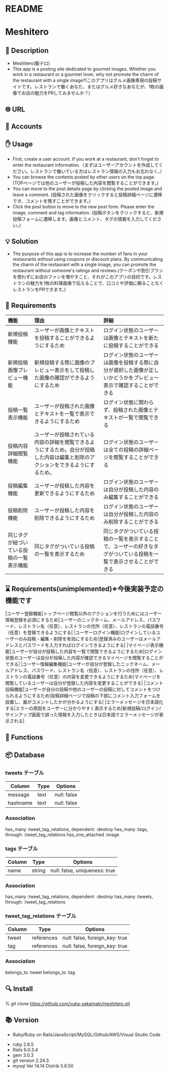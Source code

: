 # README

# Meshitero
<!-- ![meshitero](.images/logo.png) -->

## :fork_and_knife: Description
  - Meshitero(飯テロ)
  - This app is a posting site dedicated to gourmet images. Whether you work in a restaurant or a gourmet lover, why not promote the charm of the restaurant with a single image?(このアプリはグルメ画像専用の投稿サイトです。レストランで働くあなた、またはグルメ好きなあなたが、1枚の画像でお店の魅力をPRしてみませんか？)

## :globe_with_meridians: URL

## :key: Accounts 

## :hand: Usage
  - First, create a user account. If you work at a restaurant, don't forget to enter the restaurant information.（まずはユーザーアカウントを作成してください。レストランで働いている方はレストラン情報の入力もお忘れなく。）
  - You can browse the contents posted by other users on the top page. (TOPページでは他のユーザーが投稿した内容を閲覧することができます。)
  - You can move to the post details page by clicking the posted image and leave a comment. (投稿された画像をクリックすると投稿詳細ページに遷移でき、コメントを残すことができます。)
  - Click the post button to move to the new post form. Please enter the image, comment and tag information. (投稿ボタンをクリックすると、新規投稿フォームに遷移します。画像とコメント、タグの情報を入力してください。)

## :bulb: Solution
  - The purpose of this app is to increase the number of fans in your restaurants without using coupons or discount plans. By communicating the charm of the restaurant with a single image, you can promote the restaurant without someone's ratings and reviews.(クーポンや割引プランを使わずにお店のファンを増やすこと、それがこのアプリの目的です。レストランの魅力を1枚の料理画像で伝えることで、口コミや評価に頼ることなくレストランをPRできます。)

## :page_facing_up: Requirements

  |機能|理由|詳細|
  |:---|:---|:---|
  |新規投稿機能|ユーザーが画像とテキストを投稿することができるようにするため|ログイン状態のユーザーは画像とテキストを新たに投稿することができる|
  |新規投稿画像プレビュー機能|新規投稿する際に画像のプレビュー表示をして投稿した画像の確認ができるようにするため|ログイン状態のユーザーは画像を投稿する際に自分が選択した画像が正しいかどうかをプレビュー表示で確認することができる|
  |投稿一覧表示機能|ユーザーが投稿された画像とテキストを一覧で表示できるようにするため|ログイン状態に関わらず、投稿された画像とテキストが一覧で閲覧できる|
  |投稿内容詳細閲覧機能|ユーザーが投稿されている内容の詳細を閲覧できるようにするため。自分が投稿した内容は編集と削除のアクションをできるようにするため。|ログイン状態のユーザーは全ての投稿の詳細ページを閲覧することができる|
  |投稿編集機能|ユーザーが投稿した内容を更新できるようにするため|ログイン状態のユーザーは自分が投稿した内容のみ編集することができる|
  |投稿削除機能|ユーザーが投稿した内容を削除できるようにするため|ログイン状態のユーザーは自分が投稿した内容のみ削除することができる|
  |同じタグが紐づいている投稿の一覧表示機能|同じタグがついている投稿の一覧を表示するため|同じタグがついている投稿の一覧を表示することで、ユーザーの好きなタグがついている投稿を一覧で表示させることができる|

## :hourglass: Requirements(unimplemented)※今後実装予定の機能です
  |ユーザー登録機能|トップページ閲覧以外のアクションを行うためにはユーザー情報登録を必須にするため|ユーザーのニックネーム、メールアドレス、パスワード、レストラン名（任意）、レストランの住所（任意）、レストランの電話番号（任意）を登録できるようにする|
  |ユーザーログイン機能|ログインしているユーザーのみ投稿・編集・削除を有効にするため|登録済みのユーザーはメールアドレスとパスワードを入力すればログインできるようにする|
  |マイページ表示機能|ユーザーが自分が投稿した内容を一覧で閲覧できるようにするため|ログイン状態のユーザーは自分が投稿した内容が確認できるマイページを閲覧することができる|
  |ユーザー情報編集機能|ユーザーが自分が登録したニックネーム、メールアドレス、パスワード、レストラン名（任意）、レストランの住所（任意）、レストランの電話番号（任意）の内容を変更できるようにするため|マイページを閲覧しているユーザーは自分が登録した内容を変更することができる|
  |コメント投稿機能|ユーザーが自分の投稿や他のユーザーの投稿に対してコメントをつけられるようにするため|投稿詳細ページで投稿の下部にコメント入力フォームを設置し、誰がコメントしたかが分かるようにする|
  |エラーメッセージを日本語化する|エラーの原因をユーザーに分かりやすく表示するため|新規投稿/ログイン/サインアップ画面で誤った情報を入力したときは日本語でエラーメッセージが表示される|

## :wrench: Functions

<!-- ![タグ付け機能]() -->

## :package: Database

### tweets テーブル
| Column   | Type  | Options     |
| -------- | ----- | ----------- |
| message  | text  | null: false |
| hashname | text  | null: false |

### Association
  has_many :tweet_tag_relations, dependent: :destroy
  has_many :tags, through: :tweet_tag_relations
  has_one_attached :image

### tags テーブル
| Column   | Type   | Options                       |
| -------- | ------ | ----------------------------- |
| name     | string | null: false, uniqueness: true |

### Association
  has_many :tweet_tag_relations, dependent: :destroy
  has_many :tweets, through: :tweet_tag_relations

### tweet_tag_relations テーブル
| Column   | Type       | Options                        |
| -------- | ---------  | ------------------------------ |
| tweet    | references | null: false, foreign_key: true |
| tag      | references | null: false, foreign_key: true |

### Association
  belongs_to :tweet
  belongs_to :tag

## :mag: Install

  % git clone https://github.com/yuka-sakamaki/meshitero.git

## :books: Version
- Ruby/Ruby on Rails/JavaScript/MySQL/Github/AWS/Visual Studio Code
* ruby 2.6.5
* Rails 6.0.3.4
* gem 3.0.3
* git version 2.24.3
* mysql  Ver 14.14 Distrib 5.6.50










  